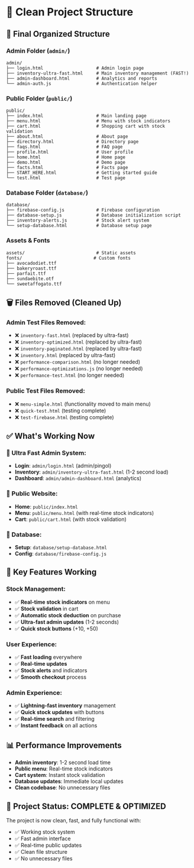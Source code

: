 # 🧹 Clean Project Structure

## 📁 Final Organized Structure

### **Admin Folder** (`admin/`)
```
admin/
├── login.html                    # Admin login page
├── inventory-ultra-fast.html     # Main inventory management (FAST!)
├── admin-dashboard.html          # Analytics and reports
└── admin-auth.js                 # Authentication helper
```

### **Public Folder** (`public/`)
```
public/
├── index.html                    # Main landing page
├── menu.html                     # Menu with stock indicators
├── cart.html                     # Shopping cart with stock validation
├── about.html                    # About page
├── directory.html                # Directory page
├── faqs.html                     # FAQ page
├── profile.html                  # User profile
├── home.html                     # Home page
├── demo.html                     # Demo page
├── facts.html                    # Facts page
├── START_HERE.html               # Getting started guide
└── test.html                     # Test page
```

### **Database Folder** (`database/`)
```
database/
├── firebase-config.js            # Firebase configuration
├── database-setup.js             # Database initialization script
├── inventory-alerts.js           # Stock alert system
└── setup-database.html           # Database setup page
```

### **Assets & Fonts**
```
assets/                           # Static assets
fonts/                           # Custom fonts
├── avocadodiet.ttf
├── bakeryroast.ttf
├── parfait.ttf
├── sundaebite.otf
└── sweetaffogato.ttf
```

## 🗑️ Files Removed (Cleaned Up)

### **Admin Test Files Removed:**
- ❌ `inventory-fast.html` (replaced by ultra-fast)
- ❌ `inventory-optimized.html` (replaced by ultra-fast)
- ❌ `inventory-paginated.html` (replaced by ultra-fast)
- ❌ `inventory.html` (replaced by ultra-fast)
- ❌ `performance-comparison.html` (no longer needed)
- ❌ `performance-optimizations.js` (no longer needed)
- ❌ `performance-test.html` (no longer needed)

### **Public Test Files Removed:**
- ❌ `menu-simple.html` (functionality moved to main menu)
- ❌ `quick-test.html` (testing complete)
- ❌ `test-firebase.html` (testing complete)

## ✅ What's Working Now

### **🚀 Ultra Fast Admin System:**
- **Login**: `admin/login.html` (admin/pingol)
- **Inventory**: `admin/inventory-ultra-fast.html` (1-2 second load)
- **Dashboard**: `admin/admin-dashboard.html` (analytics)

### **🛒 Public Website:**
- **Home**: `public/index.html`
- **Menu**: `public/menu.html` (with real-time stock indicators)
- **Cart**: `public/cart.html` (with stock validation)

### **🔧 Database:**
- **Setup**: `database/setup-database.html`
- **Config**: `database/firebase-config.js`

## 🎯 Key Features Working

### **Stock Management:**
- ✅ **Real-time stock indicators** on menu
- ✅ **Stock validation** in cart
- ✅ **Automatic stock deduction** on purchase
- ✅ **Ultra-fast admin updates** (1-2 seconds)
- ✅ **Quick stock buttons** (+10, +50)

### **User Experience:**
- ✅ **Fast loading** everywhere
- ✅ **Real-time updates** 
- ✅ **Stock alerts** and indicators
- ✅ **Smooth checkout** process

### **Admin Experience:**
- ✅ **Lightning-fast inventory** management
- ✅ **Quick stock updates** with buttons
- ✅ **Real-time search** and filtering
- ✅ **Instant feedback** on all actions

## 📊 Performance Improvements

- **Admin inventory**: 1-2 second load time
- **Public menu**: Real-time stock indicators
- **Cart system**: Instant stock validation
- **Database updates**: Immediate local updates
- **Clean codebase**: No unnecessary files

## 🎉 Project Status: COMPLETE & OPTIMIZED

The project is now clean, fast, and fully functional with:
- ✅ Working stock system
- ✅ Fast admin interface
- ✅ Real-time public updates
- ✅ Clean file structure
- ✅ No unnecessary files
